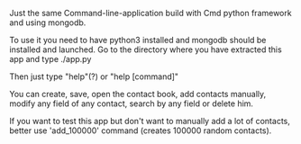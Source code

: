 Just the same Command-line-application build with Cmd python framework and using mongodb.

To use it you need to have python3 installed and mongodb should be installed and launched. Go to the directory where you have extracted this app and type ./app.py

Then just type "help"(?) or "help [command]"

You can create, save, open the contact book, add contacts manually, modify any field of any contact, search by any field or delete him.

If you want to test this app but don't want to manually add a lot of contacts, better use 'add_100000' command (creates 100000 random contacts).
